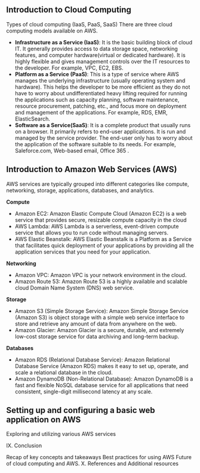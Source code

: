 ## Introduction to Cloud Computing
Types of cloud computing (IaaS, PaaS, SaaS)
There are three cloud computing models available on AWS.

* **Infrastructure as a Service (IaaS)**: It is the basic building block of cloud IT. It generally provides access to data storage space, networking features, and computer hardware(virtual or dedicated hardware). It is highly flexible and gives management controls over the IT resources to the developer. For example, VPC, EC2, EBS.
* **Platform as a Service (PaaS)**: This is a type of service where AWS manages the underlying infrastructure (usually operating system and hardware). This helps the developer to be more efficient as they do not have to worry about undifferentiated heavy lifting required for running the applications such as capacity planning, software maintenance, resource procurement, patching, etc., and focus more on deployment and management of the applications. For example, RDS, EMR, ElasticSearch.
* **Software as a Service(SaaS)**: It is a complete product that usually runs on a browser. It primarily refers to end-user applications. It is run and managed by the service provider. The end-user only has to worry about the application of the software suitable to its needs. For example, Saleforce.com, Web-based email, Office 365 .

## Introduction to Amazon Web Services (AWS)
AWS services are typically grouped into different categories like compute, networking, storage, applications, databases, and analytics.

**Compute**
* Amazon EC2: Amazon Elastic Compute Cloud (Amazon EC2) is a web service that provides secure, resizable compute capacity in the cloud
* AWS Lambda: AWS Lambda is a serverless, event-driven compute service that allows you to run code without managing servers.
* AWS Elastic Beanstalk: AWS Elastic Beanstalk is a Platform as a Service that facilitates quick deployment of your applications by providing all the application services that you need for your application.

**Networking**
* Amazon VPC: Amazon VPC is your network environment in the cloud.
* Amazon Route 53: Amazon Route 53 is a highly available and scalable cloud Domain Name System (DNS) web service.

**Storage**
* Amazon S3 (Simple Storage Service): Amazon Simple Storage Service (Amazon S3) is object storage with a simple web service interface to store and retrieve any amount of data from anywhere on the web. 
* Amazon Glacier: Amazon Glacier is a secure, durable, and extremely low-cost storage service for data archiving and long-term backup. 

**Databases**
* Amazon RDS (Relational Database Service): Amazon Relational Database Service (Amazon RDS) makes it easy to set up, operate, and scale a relational database in the cloud.
* Amazon DynamoDB (Non-Relational Database): Amazon DynamoDB is a fast and flexible NoSQL database service for all applications that need consistent, single-digit millisecond latency at any scale.


## Setting up and configuring a basic web application on AWS
Exploring and utilizing various AWS services

IX. Conclusion

Recap of key concepts and takeaways
Best practices for using AWS
Future of cloud computing and AWS.
X. References and Additional resources





